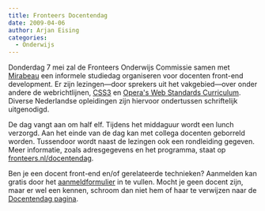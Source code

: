```yaml
---
title: Fronteers Docentendag
date: 2009-04-06
author: Arjan Eising
categories: 
  - Onderwijs
---
```

Donderdag 7 mei zal de Fronteers Onderwijs Commissie samen met [Mirabeau](http://mirabeau.nl) een informele studiedag organiseren voor docenten front-end development. Er zijn lezingen—door sprekers uit het vakgebied—over onder andere de webrichtlijnen, [CSS3](http://www.w3.org/TR/css3-roadmap/) en [Opera's Web Standards Curriculum](http://www.opera.com/company/education/curriculum). Diverse Nederlandse opleidingen zijn hiervoor ondertussen schriftelijk uitgenodigd.

De dag vangt aan om half elf. Tijdens het middaguur wordt een lunch verzorgd. Aan het einde van de dag kan met collega docenten geborreld worden. Tussendoor wordt naast de lezingen ook een rondleiding gegeven. Meer informatie, zoals adresgegevens en het programma, staat op [fronteers.nl/docentendag](/docentendag).

Ben je een docent front-end en/of gerelateerde technieken? Aanmelden kan gratis door het [aanmeldformulier](/docentendag#formulier-1) in te vullen. Mocht je geen docent zijn, maar er wel een kennen, schroom dan niet hem of haar te verwijzen naar de [Docentendag pagina](/docentendag).
